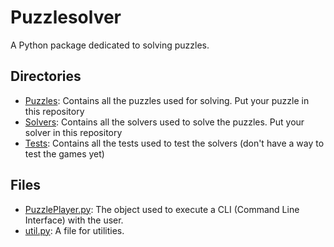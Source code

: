 # Puzzlesolver
A Python package dedicated to solving puzzles.
## Directories
* [Puzzles](puzzles): Contains all the puzzles used for solving. Put your puzzle in this repository
* [Solvers](solvers): Contains all the solvers used to solve the puzzles. Put your solver in this repository
* [Tests](tests): Contains all the tests used to test the solvers (don't have a way to test the games yet)
## Files
* [PuzzlePlayer.py](PuzzlePlayer.py): The object used to execute a CLI (Command Line Interface) with the user.
* [util.py](util.py): A file for utilities.
